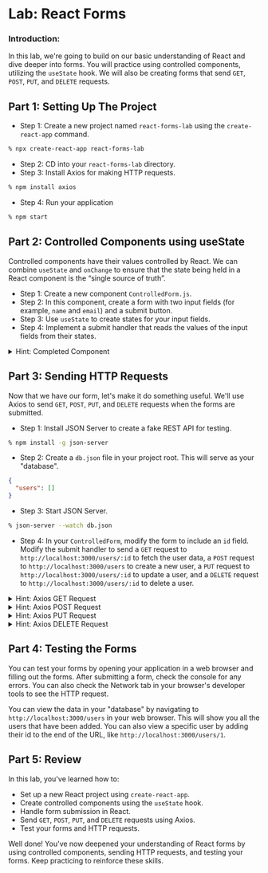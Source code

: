 # Lab: React Forms

### Introduction:

In this lab, we're going to build on our basic understanding of React and dive deeper into forms. You will practice using controlled components, utilizing the `useState` hook. We will also be creating forms that send `GET`, `POST`, `PUT`, and `DELETE` requests.

## Part 1: Setting Up The Project

- Step 1: Create a new project named `react-forms-lab` using the `create-react-app` command.

```zsh
% npx create-react-app react-forms-lab
```

- Step 2: CD into your `react-forms-lab` directory.
- Step 3: Install Axios for making HTTP requests.

```zsh
% npm install axios
```

- Step 4: Run your application

```zsh
% npm start
```

## Part 2: Controlled Components using useState

Controlled components have their values controlled by React. We can combine `useState` and `onChange` to ensure that the state being held in a React component is the “single source of truth”.

- Step 1: Create a new component `ControlledForm.js`.
- Step 2: In this component, create a form with two input fields (for example, `name` and `email`) and a submit button.
- Step 3: Use `useState` to create states for your input fields.
- Step 4: Implement a submit handler that reads the values of the input fields from their states.

<details>
<summary>Hint: Completed Component</summary>

```javascript
import React, { useState } from "react";

function ControlledForm() {
  const [name, setName] = useState("");
  const [email, setEmail] = useState("");

  const handleSubmit = (event) => {
    event.preventDefault();
    console.log(name, email);
  };

  return (
    <form onSubmit={handleSubmit}>
      <label>
        Name:
        <input
          type="text"
          value={name}
          onChange={(e) => setName(e.target.value)}
        />
      </label>
      <label>
        Email:
        <input
          type="text"
          value={email}
          onChange={(e) => setEmail(e.target.value)}
        />
      </label>
      <button type="submit">Submit</button>
    </form>
  );
}

export default ControlledForm;
```

</details>

## Part 3: Sending HTTP Requests

Now that we have our form, let's make it do something useful. We'll use Axios to send `GET`, `POST`, `PUT`, and `DELETE` requests when the forms are submitted.

- Step 1: Install JSON Server to create a fake REST API for testing.

```zsh
% npm install -g json-server
```

- Step 2: Create a `db.json` file in your project root. This will serve as your "database".

```json
{
  "users": []
}
```

- Step 3: Start JSON Server.

```zsh
% json-server --watch db.json
```

- Step 4: In your `ControlledForm`, modify the form to include an `id` field. Modify the submit handler to send a `GET` request to `http://localhost:3000/users/:id` to fetch the user data, a `POST` request to `http://localhost:3000/users` to create a new user, a `PUT` request to `http://localhost:3000/users/:id` to update a user, and a `DELETE` request to `http://localhost:3000/users/:id` to delete a user.

<details>
<summary>Hint: Axios GET Request</summary>

```javascript
import axios from "axios";

// ...

const handleFetch = async (event) => {
  event.preventDefault();
  const response = await axios.get(`http://localhost:3000/users/${id}`);
  console.log(response.data);
};
```

</details>

<details>
<summary>Hint: Axios POST Request</summary>

```javascript
import axios from "axios";

// ...

const handleSubmit = async (event) => {
  event.preventDefault();
  const response = await axios.post("http://localhost:3000/users", {
    name,
    email,
  });
  console.log(response.data);
};
```

</details>

<details>
<summary>Hint: Axios PUT Request</summary>

```javascript
import axios from "axios";

// ...

const handleUpdate = async (event) => {
  event.preventDefault();
  const response = await axios.put(`http://localhost:3000/users/${id}`, {
    name,
    email,
  });
  console.log(response.data);
};
```

</details>

<details>
<summary>Hint: Axios DELETE Request</summary>

```javascript
import axios from "axios";

// ...

const handleDelete = async (event) => {
  event.preventDefault();
  const response = await axios.delete(`http://localhost:3000/users/${id}`);
  console.log(response.data);
};
```

</details>

## Part 4: Testing the Forms

You can test your forms by opening your application in a web browser and filling out the forms. After submitting a form, check the console for any errors. You can also check the Network tab in your browser's developer tools to see the HTTP request.

You can view the data in your "database" by navigating to `http://localhost:3000/users` in your web browser. This will show you all the users that have been added. You can also view a specific user by adding their id to the end of the URL, like `http://localhost:3000/users/1`.

## Part 5: Review

In this lab, you've learned how to:

- Set up a new React project using `create-react-app`.
- Create controlled components using the `useState` hook.
- Handle form submission in React.
- Send `GET`, `POST`, `PUT`, and `DELETE` requests using Axios.
- Test your forms and HTTP requests.

Well done! You've now deepened your understanding of React forms by using controlled components, sending HTTP requests, and testing your forms. Keep practicing to reinforce these skills.
